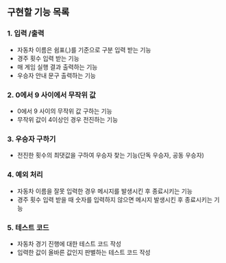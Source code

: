 ## 구현할 기능 목록

### 1. 입력 /출력

- 자동차 이름은 쉼표(,)를 기준으로 구분 입력 받는 기능
- 경주 횟수 입력 받는 기능
- 매 게임 실행 결과 출력하는 기능
- 우승자 안내 문구 출력하는 기능

### 2. 0에서 9 사이에서 무작위 값

- 0에서 9 사이의 무작위 값 구하는 기능
- 무작위 값이 4이상인 경우 전진하는 기능

### 3. 우승자 구하기

- 전진한 횟수의 최댓값을 구하여 우승자 찾는 기능(단독 우승자, 공동 우승자)

### 4. 예외 처리

- 자동차 이름을 잘못 입력한 경우 메시지를 발생시킨 후 종료시키는 기능
- 경주 횟수 입력 받을 때 숫자를 입력하지 않으면 메시지 발생시킨 후 종료시키는 기능

### 5. 테스트 코드

- 자동차 경기 진행에 대한 테스트 코드 작성
- 입력한 값이 올바른 값인지 판별하는 테스트 코드 작성
